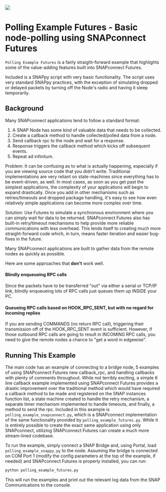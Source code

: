 [![](https://cloud.githubusercontent.com/assets/1317406/12406044/32cd9916-be0f-11e5-9b18-1547f284f878.png)](http://www.synapse-wireless.com/)

# Polling Example Futures - Basic node-polling using SNAPconnect Futures

`Polling Example Futures` is a fairly straight-forward example that highlights 
some of the value-adding features built into SNAPconnect Futures.

Included is a SNAPpy script with very basic functionality. The script uses very standard SNAPpy practices,
with the exception of simulating dropped or delayed packets by turning off the Node's radio 
and having it sleep temporarily.

## Background

Many SNAPconnect applications tend to follow a standard format:

1. A SNAP Node has some kind of valuable data that needs to be collected. 
1. Create a callback method to handle collected/polled data from a node.
1. Send callback rpc to the node and wait for a response.
1. Response triggers the callback method which kicks off subsequent events.
1. Repeat ad infinitum.

Problem: It can be confusing as to what is actually happening, especially if you 
are viewing source code that you didn't write.  Traditional implementations are
very reliant on state-machines since everything has to be event-driven, as well.
In most cases, as soon as you get past the simplest applications, the complexity 
of your applications will begin to expand drastically.  Once you add in other
mechanisms such as retries/timeouts and dropped package handling, it's easy to 
see how even relatively simple applications can become more complex over time.

Solution: Use Futures to simulate a synchronous environment where you can 
simply wait for data to be returned.  SNAPconnect Futures also has built-in 
retry/timeout mechanisms to help provide more reliable communications with less 
overhead. This lends itself to creating much more straight-forward code which, 
in turn, means faster iteration and easier bug-fixes in the future.

Many SNAPconnect applications are built to gather data from the remote nodes as quickly
as possible.

Here are some approaches that **don't** work well.

#### Blindly enqueueing RPC calls

Since the packets have to be transferred "out" via either a serial or TCP/IP link,
blindly enqueueing lots of RPC calls just queues them up INSIDE your PC.

#### Queueing RPC calls based on HOOK_RPC_SENT, but with no regard for incoming replies

If you are sending COMMANDS (no return RPC call), triggering their transmission off
of the HOOK_RPC_SENT event is sufficient. However, if those outbound RPC calls are
going to result in INCOMING RPC calls, you need to give the remote nodes a chance to 
"get a word in edgewise".

## Running This Example

The main code has an example of connecting to a bridge node, 5 examples of
using SNAPconnect Futures new callback_rpc, and handling callbacks with plenty
of comments throughout.  While not terribly exciting, a simple 6 line callback 
example implemented using SNAPconnect Futures provides a drastic improvement 
over the traditional method which would have required a callback method to be 
made and registered on the SNAP instances function list, a state machine 
created to handle the retry mechanism, a separate timer mechanism implemented 
to handle timeouts, and finally, a method to send the rpc.  Included in this
example is `polling_example_snapconnect.py`, which is a SNAPconnect
implementation of the same functionality provided by `polling_example_futures.py`.
While it is entirely possible to create the exact same application using only
SNAPconnect, utilizing SNAPconnect Futures can create a much more stream-lined
codebase.

To run the example, simply connect a SNAP Bridge and, using Portal, load 
`polling_example_snappy.py` to the node. Assuming the bridge is connected 
on COM Port 1 (modify the config parameters at the top of the example, if needed)
and SNAPconnect Futures is properly installed, you can run:

```bash
python polling_example_futures.py 
```

This will run the examples and print out the relevant log data from the SNAP 
Communications to the console.
